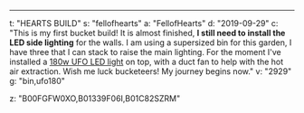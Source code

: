 ---
t: "HEARTS BUILD"
s: "fellofhearts"
a: "FellofHearts"
d: "2019-09-29"
c: "This is my first bucket build! It is almost finished, <strong>I still need to install the LED side lighting</strong> for the walls. I am using a supersized bin for this garden, I have three that I can stack to raise the main lighting. For the moment I've installed a <a href='https://amzn.to/36NO5zr'>180w UFO LED light</a> on top, with a duct fan to help with the hot air extraction. Wish me luck bucketeers! My journey begins now."
v: "2929"
g: "bin,ufo180"

z: "B00FGFW0XO,B01339F06I,B01C82SZRM"
